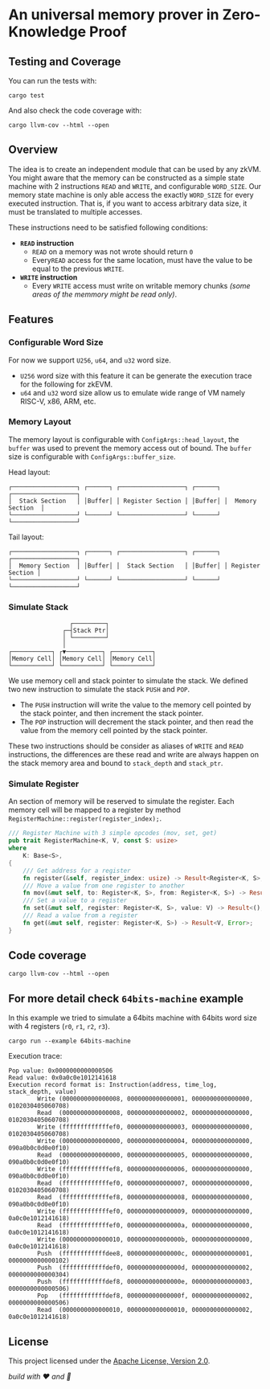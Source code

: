 # An universal memory prover in Zero-Knowledge Proof

## Testing and Coverage

You can run the tests with:

```text
cargo test
```

And also check the code coverage with:

```text
cargo llvm-cov --html --open
```

## Overview

The idea is to create an independent module that can be used by any zkVM. You might aware that the memory can be constructed as a simple state machine with $2$ instructions `READ` and `WRITE`, and configurable `WORD_SIZE`. Our memory state machine is only able access the exactly `WORD_SIZE` for every executed instruction. That is, if you want to access arbitrary data size, it must be translated to multiple accesses.

These instructions need to be satisfied following conditions:

- **`READ` instruction**
  - `READ` on a memory was not wrote should return `0`
  - Every`READ` access for the same location, must have the value to be equal to the previous `WRITE`.
- **`WRITE` instruction**
  - Every `WRITE` access must write on writable memory chunks _(some areas of the memmory might be read only)_.

## Features

### Configurable Word Size

For now we support `U256`, `u64`, and `u32` word size.

- `U256` word size with this feature it can be generate the execution trace for the following for zkEVM.
- `u64` and `u32` word size allow us to emulate wide range of VM namely RISC-V, x86, ARM, etc.

### Memory Layout

The memory layout is configurable with `ConfigArgs::head_layout`, the `buffer` was used to prevent the memory access out of bound. The `buffer` size is configurable with `ConfigArgs::buffer_size`.

Head layout:

```text
┌──────────────────┐ ┌──────┐ ┌──────────────────┐ ┌──────┐ ┌──────────────────┐
│  Stack Section   │ │Buffer│ │ Register Section │ │Buffer│ │  Memory Section  │
└──────────────────┘ └──────┘ └──────────────────┘ └──────┘ └──────────────────┘
```

Tail layout:

```text
┌──────────────────┐ ┌──────┐ ┌──────────────────┐ ┌──────┐ ┌──────────────────┐
│  Memory Section  │ │Buffer│ │  Stack Section   │ │Buffer│ │ Register Section │
└──────────────────┘ └──────┘ └──────────────────┘ └──────┘ └──────────────────┘
```

### Simulate Stack

```text
                 ┌─────────┐
               ┌─┤Stack Ptr│
               │ └─────────┘
               │
┌───────────┐ ┌▼──────────┐ ┌───────────┐
│Memory Cell│ │Memory Cell│ │Memory Cell│
└───────────┘ └───────────┘ └───────────┘
```

We use memory cell and stack pointer to simulate the stack. We defined two new instruction to simulate the stack `PUSH` and `POP`.

- The `PUSH` instruction will write the value to the memory cell pointed by the stack pointer, and then increment the stack pointer.
- The `POP` instruction will decrement the stack pointer, and then read the value from the memory cell pointed by the stack pointer.

These two instructions should be consider as aliases of `WRITE` and `READ` instructions, the differences are these read and write are always happen on the stack memory area and bound to `stack_depth` and `stack_ptr`.

### Simulate Register

An section of memory will be reserved to simulate the register. Each memory cell will be mapped to a register by method `RegisterMachine::register(register_index);`.

```rust
/// Register Machine with 3 simple opcodes (mov, set, get)
pub trait RegisterMachine<K, V, const S: usize>
where
    K: Base<S>,
{
    /// Get address for a register
    fn register(&self, register_index: usize) -> Result<Register<K, S>, Error>;
    /// Move a value from one register to another
    fn mov(&mut self, to: Register<K, S>, from: Register<K, S>) -> Result<(), Error>;
    /// Set a value to a register
    fn set(&mut self, register: Register<K, S>, value: V) -> Result<(), Error>;
    /// Read a value from a register
    fn get(&mut self, register: Register<K, S>) -> Result<V, Error>;
}
```

## Code coverage

```text
cargo llvm-cov --html --open
```

## For more detail check `64bits-machine` example

In this example we tried to simulate a 64bits machine with 64bits word size with 4 registers (`r0`, `r1`, `r2`, `r3`).

```text
cargo run --example 64bits-machine
```

Execution trace:

```text
Pop value: 0x0000000000000506
Read value: 0x0a0c0e1012141618
Execution record format is: Instruction(address, time_log, stack_depth, value)
        Write (0000000000000008, 0000000000000001, 0000000000000000, 0102030405060708)
        Read  (0000000000000008, 0000000000000002, 0000000000000000, 0102030405060708)
        Write (fffffffffffffef0, 0000000000000003, 0000000000000000, 0102030405060708)
        Write (0000000000000000, 0000000000000004, 0000000000000000, 090a0b0c0d0e0f10)
        Read  (0000000000000000, 0000000000000005, 0000000000000000, 090a0b0c0d0e0f10)
        Write (fffffffffffffef8, 0000000000000006, 0000000000000000, 090a0b0c0d0e0f10)
        Read  (fffffffffffffef0, 0000000000000007, 0000000000000000, 0102030405060708)
        Read  (fffffffffffffef8, 0000000000000008, 0000000000000000, 090a0b0c0d0e0f10)
        Write (fffffffffffffef0, 0000000000000009, 0000000000000000, 0a0c0e1012141618)
        Read  (fffffffffffffef0, 000000000000000a, 0000000000000000, 0a0c0e1012141618)
        Write (0000000000000010, 000000000000000b, 0000000000000000, 0a0c0e1012141618)
        Push  (ffffffffffffdee8, 000000000000000c, 0000000000000001, 0000000000000102)
        Push  (ffffffffffffdef0, 000000000000000d, 0000000000000002, 0000000000000304)
        Push  (ffffffffffffdef8, 000000000000000e, 0000000000000003, 0000000000000506)
        Pop   (ffffffffffffdef8, 000000000000000f, 0000000000000002, 0000000000000506)
        Read  (0000000000000010, 0000000000000010, 0000000000000002, 0a0c0e1012141618)
```

## License

This project licensed under the [Apache License, Version 2.0](LICENSE).

_build with ❤️ and 🦀_
